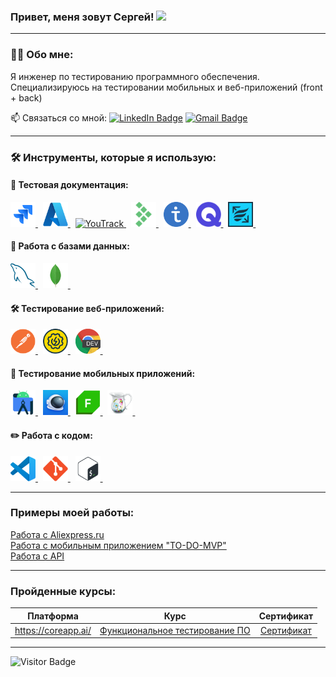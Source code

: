 ### Привет, меня зовут Сергей! <img src="https://media.giphy.com/media/hvRJCLFzcasrR4ia7z/giphy.gif" width="30">

---

### 👨‍💻 Обо мне:

Я инженер по тестированию программного обеспечения. Специализируюсь на тестировании мобильных и веб-приложений (front + back)

📫 Связаться со мной: [![LinkedIn Badge](https://img.shields.io/badge/-@vinokurovss-blue?style=flat&logo=LinkedIn&logoColor=white)](https://www.linkedin.com/in/vinokurovss/) [![Gmail Badge](https://img.shields.io/badge/-Gmail-red?style=flat&logo=Gmail&logoColor=white)](mailto:s.vinokurov@gmail.com)

---

### 🛠 Инструменты, которые я использую:

#### 📁 Тестовая документация:
<div>
  <a href="https://www.atlassian.com/software/jira" target="_blank"> <img src="https://github.com/devicons/devicon/blob/master/icons/jira/jira-original.svg" title="jira" alt="Jira" width="40" height="40"/> </a>&nbsp
  <a href="https://azure.microsoft.com/ru-ru/" target="_blank"> <img src="https://github.com/devicons/devicon/blob/master/icons/azure/azure-original.svg" title="Azure" alt="Azure" width="40" height="40"/> </a>&nbsp
  <a href="https://youtrack.jetbrains.com/" target="_blank"> <img src="https://camo.githubusercontent.com/7571d880c64bd298b295e16456a57fbab5ce595b786e2a52e2102a47e4ea0a0d/68747470733a2f2f75706c6f61642e77696b696d656469612e6f72672f77696b6970656469612f636f6d6d6f6e732f7468756d622f382f38642f596f75547261636b5f49636f6e2e7376672f3130323470782d596f75547261636b5f49636f6e2e7376672e706e673f3230323030383033303832323438" title="YouTrack" alt="YouTrack" width="40" height="40"/> </a>&nbsp
  <a href="https://www.testrail.com/" target="_blank"> <img src="https://github.com/VinokurovSS/VinokurovSS/blob/main/icons/testrail.svg" title="TestRail" alt="TestRail" width="40" height="40"/> </a>&nbsp
  <a href="https://testit.software/" target="_blank"> <img src="https://github.com/VinokurovSS/VinokurovSS/blob/main/icons/testit.svg" title="Test IT" alt="Test IT" width="40" height="40"/> </a>&nbsp
  <a href="https://qase.io/" target="_blank"> <img src="https://github.com/VinokurovSS/VinokurovSS/blob/main/icons/qase.svg" title="Qase" alt="Qase" width="40" height="40"/> </a>&nbsp
  <a href="https://smartbear.com/test-management/zephyr-scale/" target="_blank"> <img src="https://github.com/VinokurovSS/VinokurovSS/blob/main/icons/zephyr.png" title="Zephyr" alt="Zephyr" width="40" height="40"/> </a>&nbsp
</div>

#### 💾 Работа с базами данных:
<div>
  <a href="https://www.mysql.com/" target="_blank"> <img src="https://github.com/VinokurovSS/VinokurovSS/blob/main/icons/mysql.svg" title="MySQL" alt="MySQL" width="40" height="40"/> </a>&nbsp
  <a href="https://www.mongodb.com/" target="_blank"> <img src="https://github.com/VinokurovSS/VinokurovSS/blob/main/icons/mongodb.svg" title="MongoDB" alt="MongoDB" width="40" height="40"/> </a>&nbsp
</div>

#### 🛠 Тестирование веб-приложений:
<div>
  <a href="https://www.postman.com/" target="_blank"> <img src="https://github.com/VinokurovSS/VinokurovSS/blob/main/icons/postman.svg" title="Postman" alt="Postman" width="40" height="40"/> </a>&nbsp
  <a href="https://www.soapui.org/" target="_blank"> <img src="https://github.com/VinokurovSS/VinokurovSS/blob/main/icons/soapui.svg" title="SoapUI" alt="SoapUI" width="40" height="40"/> </a>&nbsp
  <a href="https://developer.chrome.com/docs/devtools" target="_blank"> <img src="https://github.com/VinokurovSS/VinokurovSS/blob/main/icons/devtools.svg" title="DevTools" alt="DevTools" width="40" height="40"/> </a>&nbsp
</div>

#### 📱 Тестирование мобильных приложений:
<div>
  <a href="https://developer.android.com/studio" target="_blank"> <img src="https://github.com/VinokurovSS/VinokurovSS/blob/main/icons/androidstudio.svg" title="Android Studio" alt="Android Studio" width="40" height="40"/> </a>&nbsp
  <a href="https://proxyman.io/" target="_blank"> <img src="https://github.com/VinokurovSS/VinokurovSS/blob/main/icons/proxyman.jpg" title="Proxyman" alt="Proxyman" width="40" height="40"/> </a>&nbsp
  <a href="https://www.telerik.com/fiddler" target="_blank"> <img src="https://github.com/VinokurovSS/VinokurovSS/blob/main/icons/fiddler.svg" title="Fiddler" alt="Fiddler" width="40" height="40"/> </a>&nbsp
  <a href="https://www.charlesproxy.com/" target="_blank"> <img src="https://github.com/VinokurovSS/VinokurovSS/blob/main/icons/charles.png" title="Charles" alt="Charles" width="40" height="40"/> </a>&nbsp
</div>

#### ✏️ Работа с кодом:
<div>
  <a href="https://code.visualstudio.com/" target="_blank"> <img src="https://github.com/VinokurovSS/VinokurovSS/blob/main/icons/vscode.svg" title="Visual Studio Code" alt="Visual Studio Code" width="40" height="40"/> </a>&nbsp
  <a href="https://git-scm.com/" target="_blank"> <img src="https://github.com/VinokurovSS/VinokurovSS/blob/main/icons/git.svg" title="Git" alt="Git" width="40" height="40"/> </a>&nbsp
  <a href="https://www.gnu.org/software/bash/" target="_blank"> <img src="https://github.com/VinokurovSS/VinokurovSS/blob/main/icons/bash.svg" title="Bash" alt="Bash" width="40" height="40"/> </a>&nbsp
</div>

---

### Примеры моей работы:


[Работа с Aliexpress.ru](https://github.com/VinokurovSS/Aliexpress)  
[Работа с мобильным приложением "TO-DO-MVP"](https://github.com/VinokurovSS/TO-DO-MVP)  
[Работа с API](https://github.com/VinokurovSS/API) 

---

### Пройденные курсы:

|Платформа            | Курс                                                                                             | Сертификат        |
|---------------------| -------------------------------------------------------------------------------------------------| :---------------: |
| https://coreapp.ai/ | [Функциональное тестирование ПО](https://coreapp.ai/app/player/course/62f53fd7d4f8794b565d44d0)  | [Сертификат](https://v2.coreapp.ai/certificate/pdf/661e59090200c528f0fc9791) |

---

![Visitor Badge](https://visitor-badge.laobi.icu/badge?page_id=VinokurovSS)